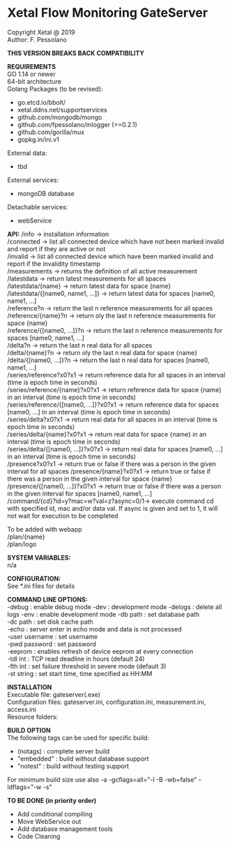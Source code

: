 # Xetal Flow Monitoring GateServer

Copyright Xetal @ 2019  
Author: F. Pessolano  

**THIS VERSION BREAKS BACK COMPATIBILITY**

**REQUIREMENTS**  
GO 1.14 or newer  
64-bit architecture  
Golang Packages (to be revised):
 - go.etcd.io/bbolt/  
 - xetal.ddns.net/supportservices  
 - github.com/mongodb/mongo  
 - github.com/fpessolano/mlogger  (>=0.2.1)  
 - github.com/gorilla/mux  
 - gopkg.in/ini.v1  
 
External data:  
  - tbd
  
External services:
  - mongoDB database  
  
Detachable services:  
  - webService  

**API:** 
/info                                   -> installation information  
/connected                              -> list all connected device which have not been marked invalid and report if they are active or not  
/invalid                                -> list all connected device which have  been marked invalid and report if the invalidity timestamp  
/measurements                           -> returns the definition of all active measurement  
/latestdata                             -> return latest measurements for all spaces  
/latestdata/{name}                      -> return latest data for space {name}   
/latestdata/{[name0, name1, ...]}       -> return latest data for spaces [name0, name1, ...]  
/reference?n                            -> return the last n reference measurements for all spaces  
/reference/{name}?n                     -> return oly the last n reference measurements for space {name}   
/reference/{[name0, ...]}?n             -> return the last n reference measurements for spaces [name0, name1, ...]  
/delta?n                                -> return the last n real data for all spaces  
/delta/{name}?n                         -> return oly the last n real data for space {name}   
/delta/{[name0, ...]}?n                 -> return the last n real data for spaces [name0, name1, ...]  
/series/reference?x0?x1                 -> return reference data for all spaces in an interval (time is epoch time in seconds)  
/series/reference/{name}?x0?x1          -> return reference data for space {name} in an interval (time is epoch time in seconds)  
/series/reference/{[name0, ...]}?x0?x1  -> return reference data for spaces [name0, ...] in an interval (time is epoch time in seconds)  
/series/delta?x0?x1                     -> return real data for all spaces in an interval (time is epoch time in seconds)  
/series/delta/{name}?x0?x1              -> return real data for space {name} in an interval (time is epoch time in seconds)  
/series/delta/{[name0, ...]}?x0?x1      -> return real data for spaces [name0, ...] in an interval (time is epoch time in seconds)   
/presence?x0?x1                         -> return true or false if there was a person in the given interval for all spaces
/presence/{name}?x0?x1                  -> return true or false if there was a person in the given interval for space {name}   
/presence/{[name0, ...]}?x0?x1          -> return true or false if there was a person in the given interval for spaces [name0, name1, ...]  
/command/{cd}?id=y?mac=w?val=z?async=0/1-> execute command cd with specified id, mac and/or data val. If async is given and set to 1, it will not wait for execution to be completed  

To be added with webapp    
/plan/{name}  
/plan/logo  

**SYSTEM VARIABLES:**  
n/a  

**CONFIGURATION:**  
See *.ini files for details  

**COMMAND LINE OPTIONS:**  
-debug                  : enable debug mode 
-dev                    : development mode
-delogs                 : delete all logs
-env                    : enable development mode
-db path                : set database path  
-dc path                : set disk cache path  
-echo                   : server enter in echo mode and data is not processed  
-user username          : set username   
-pwd password           : set password       
-eeprom                 : enables refresh of device eeprom at every connection   
-tdl int                : TCP read deadline in hours (default 24)   
-fth int                : set failure threshold in severe mode (default 3)   
-st string              : set start time, time specified as HH:MM   

**INSTALLATION**  
Executable file: gateserver(.exe)  
Configuration files: gateserver.ini, configuration.ini, measurement.ini, access.ini    
Resource folders: 

**BUILD OPTION**  
The following tags can be used for specific build:  
 - (notags)     : complete server build  
 - "embedded"   : build without database support  
 - "notest"     : build without testing support 
 
For minimum build size use also -a -gcflags=all="-l -B -wb=false" -ldflags="-w -s"  

**TO BE DONE (in priority order)**  
 - Add conditional compiling  
 - Move WebService out  
 - Add database management tools  
 - Code Cleaning    


